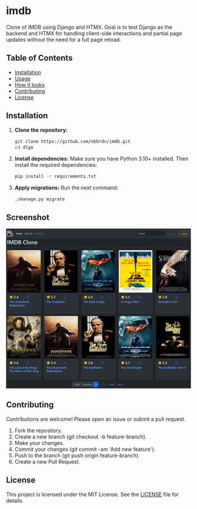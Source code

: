# imdb
Clone of IMDB using Django and HTMX. Goal is to test Django as the backend and HTMX for handling client-side interactions and partial page updates without the need for a full page reload.

## Table of Contents

- [Installation](#installation)
- [Usage](#usage)
- [How it looks](#user-interface)
- [Contributing](#contributing)
- [License](#license)

## Installation

1. **Clone the repository:**
    ```bash
    git clone https://github.com/nbbrdn/imdb.git
    cd dlgo
    ```

2. **Install dependencies:**
    Make sure you have Python 3.10+ installed. Then install the required dependencies:
    ```bash
    pip install -r requirements.txt
    ```

3. **Apply migrations:**
    Run the next command:
    ```bash
    ./manage.py migrate
    ```

## Screenshot
![alt text](docs/screenshot.png)

## Contributing
Contributions are welcome! Please open an issue or submit a pull request.

1. Fork the repository.
2. Create a new branch (git checkout -b feature-branch).
3. Make your changes.
4. Commit your changes (git commit -am 'Add new feature').
5. Push to the branch (git push origin feature-branch).
6. Create a new Pull Request.

## License
This project is licensed under the MIT License. See the [LICENSE](LICENSE) file for details.
